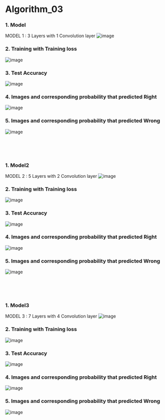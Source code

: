 # Algorithm_03
<h3>1. Model</h3>
  
MODEL 1 : 3 Layers with 1 Convolution layer
![image](https://user-images.githubusercontent.com/57697721/173183755-d5b6925d-16d0-417a-a879-5eb8718a2b7e.png)

<h3>2. Training with Training loss</h3>

![image](https://user-images.githubusercontent.com/57697721/173224916-561c58c2-d54c-4aed-a198-453a5879eebc.png)

<h3>3. Test Accuracy</h3>

![image](https://user-images.githubusercontent.com/57697721/173224942-e8610eed-8ed2-4494-aec9-05e9e62416ab.png)

<h3>4. Images and corresponding probability that predicted Right</h3>

![image](https://user-images.githubusercontent.com/57697721/173225182-e1d502f7-8b52-491f-bbf4-fc664443a13a.png)

<h3>5. Images and corresponding probability that predicted Wrong</h3>

![image](https://user-images.githubusercontent.com/57697721/173225197-441aca3e-1793-47d6-a923-e8a11d7ab944.png)

<br>
<br>
<br>

<h3>1. Model2</h3>
  
MODEL 2 : 5 Layers with 2 Convolution layer
![image](https://user-images.githubusercontent.com/57697721/173184212-5360bafd-9490-4235-8c2a-6260dee382c1.png)

<h3>2. Training with Training loss</h3>

![image](https://user-images.githubusercontent.com/57697721/173225534-4b841353-7549-42df-af33-5bbd9c8aaf67.png)

<h3>3. Test Accuracy</h3>

![image](https://user-images.githubusercontent.com/57697721/173225559-99f97173-34b1-4c4b-8f25-9d3b8543080d.png)

<h3>4. Images and corresponding probability that predicted Right</h3>

![image](https://user-images.githubusercontent.com/57697721/173225589-666f168b-07be-4020-8b5a-c0a0aad1b4a0.png)

<h3>5. Images and corresponding probability that predicted Wrong</h3>

![image](https://user-images.githubusercontent.com/57697721/173225601-eec451be-9261-4ebc-9e5f-7237c204c667.png)

<br>
<br>
<br>

<h3>1. Model3</h3>
  
MODEL 3 : 7 Layers with 4 Convolution layer 
![image](https://user-images.githubusercontent.com/57697721/173184584-5b16dfcd-567f-40ca-99e2-6cb18ab15421.png)

<h3>2. Training with Training loss</h3>

![image](https://user-images.githubusercontent.com/57697721/173225909-cedbe4c5-38e1-4e76-aeb5-023497b31965.png)

<h3>3. Test Accuracy</h3>

![image](https://user-images.githubusercontent.com/57697721/173225928-2c83bb6b-07ad-4a0f-83c9-afca0c69027a.png)

<h3>4. Images and corresponding probability that predicted Right</h3>

![image](https://user-images.githubusercontent.com/57697721/173225952-e2cbfadb-1db8-4934-8834-218c77e879cf.png)

<h3>5. Images and corresponding probability that predicted Wrong</h3>

![image](https://user-images.githubusercontent.com/57697721/173225958-1ebb72db-ba6d-4a74-94bb-ac8e2a53858a.png)
